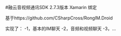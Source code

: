 #融云音视频通讯SDK 2.7.3版本 Xamarin 绑定

基于https://github.com/CSharpCross/RongIM.Droid

实现了：
-1，基本的IM聊天
-2，音频和视频聊天
-3，...